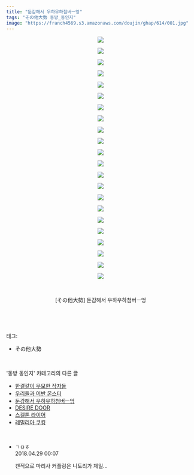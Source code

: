 ```yaml
---
title: "둔감해서 우하우하첨버ㅡ엉"
tags: "その他大勢 동방_동인지"
image: "https://franch4569.s3.amazonaws.com/doujin/ghap/614/001.jpg"
---
```

<div class="article">
<p style="text-align: center; clear: none; float: none;"><img src="{{ site.imgserver2 }}/ghap/614/001.jpg"/></p>
<p style="text-align: center; clear: none; float: none;"><img src="{{ site.imgserver2 }}/ghap/614/002.jpg"/></p>
<p style="text-align: center; clear: none; float: none;"><img src="{{ site.imgserver2 }}/ghap/614/003.jpg"/></p>
<p style="text-align: center; clear: none; float: none;"><img src="{{ site.imgserver2 }}/ghap/614/004.jpg"/></p>
<p style="text-align: center; clear: none; float: none;"><img src="{{ site.imgserver2 }}/ghap/614/005.jpg"/></p>
<p style="text-align: center; clear: none; float: none;"><img src="{{ site.imgserver2 }}/ghap/614/006.jpg"/></p>
<p style="text-align: center; clear: none; float: none;"><img src="{{ site.imgserver2 }}/ghap/614/007.jpg"/></p>
<p style="text-align: center; clear: none; float: none;"><img src="{{ site.imgserver2 }}/ghap/614/008.jpg"/></p>
<p style="text-align: center; clear: none; float: none;"><img src="{{ site.imgserver2 }}/ghap/614/009.jpg"/></p>
<p style="text-align: center; clear: none; float: none;"><img src="{{ site.imgserver2 }}/ghap/614/010.jpg"/></p>
<p style="text-align: center; clear: none; float: none;"><img src="{{ site.imgserver2 }}/ghap/614/011.jpg"/></p>
<p style="text-align: center; clear: none; float: none;"><img src="{{ site.imgserver2 }}/ghap/614/012.jpg"/></p>
<p style="text-align: center; clear: none; float: none;"><img src="{{ site.imgserver2 }}/ghap/614/013.jpg"/></p>
<p style="text-align: center; clear: none; float: none;"><img src="{{ site.imgserver2 }}/ghap/614/014.jpg"/></p>
<p style="text-align: center; clear: none; float: none;"><img src="{{ site.imgserver2 }}/ghap/614/015.jpg"/></p>
<p style="text-align: center; clear: none; float: none;"><img src="{{ site.imgserver2 }}/ghap/614/016.jpg"/></p>
<p style="text-align: center; clear: none; float: none;"><img src="{{ site.imgserver2 }}/ghap/614/017.jpg"/></p>
<p style="text-align: center; clear: none; float: none;"><img src="{{ site.imgserver2 }}/ghap/614/018.jpg"/></p>
<p style="text-align: center; clear: none; float: none;"><img src="{{ site.imgserver2 }}/ghap/614/019.jpg"/></p>
<p style="text-align: center; clear: none; float: none;"><img src="{{ site.imgserver2 }}/ghap/614/020.jpg"/></p>
<p style="text-align: center; clear: none; float: none;"><img src="{{ site.imgserver2 }}/ghap/614/021.jpg"/></p>
<p style="text-align: center; clear: none; float: none;"><img src="{{ site.imgserver2 }}/ghap/614/022.jpg"/></p>
<p style="text-align: center; clear: none; float: none;"><br/></p>
<p style="text-align: center; clear: none; float: none;">[その他大勢] 둔감해서 우하우하첨버ㅡ엉</p>
<p><br/></p>
</div><br/>
<div class="tagTrail">
<p>태그: </p>
<ul>
<li>その他大勢</li>
</ul>
</div><br/>
<div class="another">
<p>'동방 동인지' 카테고리의 다른 글</p>
<ul>
<li><a href="/ghap_617">한결같이 무모한 작자들</a></li>
<li><a href="/ghap_615">우리들과 어반 몬스터</a></li>
<li><a href="/ghap_614">둔감해서 우하우하첨버ㅡ엉</a></li>
<li><a href="/ghap_613">DESIRE DOOR</a></li>
<li><a href="/ghap_612">스켈톤 라이어</a></li>
<li><a href="/ghap_611">레밀리아 쿠킹</a></li>
</ul>
</div><br/>
<div class="cb_module cb_fluid">
<div class="cb_wrt cb_profile">
<div class="comment">
<ul>
<li class="cb_thumb_off" id="comment15246782">
<div class="cb_comment_area">
<div class="cb_info_area">
<div class="cb_section">
<span class="cb_nick_name">ㄱㅁㅎ</span>
</div>
<div class="cb_section">
<span class="cb_date">2018.04.29 00:07 </span>
</div>
</div>
<div class="cb_dsc_comment">
<p class="cb_dsc">
											갠적으로 마리사 커플링은 니토리가 제일...
										</p>
</div>
</div></li>
</ul>
</div>
</div><!-- commentList close -->
</div><br/>
